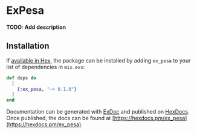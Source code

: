 # ExPesa

**TODO: Add description**

## Installation

If [available in Hex](https://hex.pm/docs/publish), the package can be installed
by adding `ex_pesa` to your list of dependencies in `mix.exs`:

```elixir
def deps do
  [
    {:ex_pesa, "~> 0.1.0"}
  ]
end
```

Documentation can be generated with [ExDoc](https://github.com/elixir-lang/ex_doc)
and published on [HexDocs](https://hexdocs.pm). Once published, the docs can
be found at [https://hexdocs.pm/ex_pesa](https://hexdocs.pm/ex_pesa).

